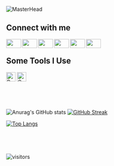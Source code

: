 ![MasterHead](https://github.com/jvsJuanVargas/jvsJuanVargas/profilebackground_20220715111300.png)

<h2>Connect with me</h2>
<p>
  <a href="https://twitter.com/jvsjuanvargas" target="_blank"><img align="left" src="https://cdn.jsdelivr.net/npm/simple-icons@3.0.1/icons/twitter.svg" alt="" height="24" width="40" /></a>
  <a href="https://instagram.com/jvsjuanvargas" target="_blank"><img align="left" src="https://cdn.jsdelivr.net/npm/simple-icons@3.0.1/icons/instagram.svg" alt="" height="24" width="40" /></a>
  <a href="https://www.youtube.com/channel/UCiGpdm1USBDag810FI6YulQ" target="_blank"><img align="left" src="https://cdn.jsdelivr.net/npm/simple-icons@3.0.1/icons/youtube.svg" alt="" height="24" width="40" /></a>
  <a href="https://www.artstation.com/jvsjuanvargas" target="_blank"><img align="left" src="https://cdn.jsdelivr.net/npm/simple-icons@3.0.1/icons/artstation.svg" alt="" height="24" width="40" /></a>
  <a href="https://jvsjuanvargas.deviantart.com" target="_blank"><img align="left" src="https://cdn.jsdelivr.net/npm/simple-icons@3.0.1/icons/deviantart.svg" alt="" height="24" width="40" /></a>
  <a href="https://jvsjuanvargas.tumblr.com" target="_blank"><img align="left" src="https://cdn.jsdelivr.net/npm/simple-icons@3.0.1/icons/tumblr.svg" alt="" height="24" width="40" /></a>
</p>
<br>

<h2>Some Tools I Use</h2>
<p>
  <img src="https://cdn.jsdelivr.net/npm/simple-icons@3.0.1/icons/python.svg" alt="Python" width="25" height="25" />
  <img src="https://cdn.jsdelivr.net/npm/simple-icons@3.0.1/icons/godotengine.svg" alt="Godot" width="25" height="25" />
</p>

<h2>&nbsp;</h2>

![Anurag's GitHub stats](https://github-readme-stats.vercel.app/api?username=jvsJuanVargas&show_icons=true&theme=dark)
[![GitHub Streak](http://github-readme-streak-stats.herokuapp.com?user=jvsJuanVargas&theme=dark-smoky&hide_border=true)](https://git.io/streak-stats)

[![Top Langs](https://github-readme-stats.vercel.app/api/top-langs/?username=jvsJuanVargas&theme=dark)](https://github.com/anuraghazra/github-readme-stats)

<h2>&nbsp;</h2>
<p><img src="https://visitor-badge.glitch.me/badge?page_id=jvsJuanVargas.jvsJuanVargas" alt="visitors"></p>
